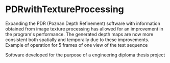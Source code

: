 # PDRwithTextureProcessing

Expanding the PDR (Poznan Depth Refinement) software with information obtained from image texture processing has allowed for an improvement in the program's performance. The generated depth maps are now more consistent both spatially and temporally due to these improvements.
Example of operation for 5 frames of one view of the test sequence



Software developed for the purpose of a engineering diploma thesis project
